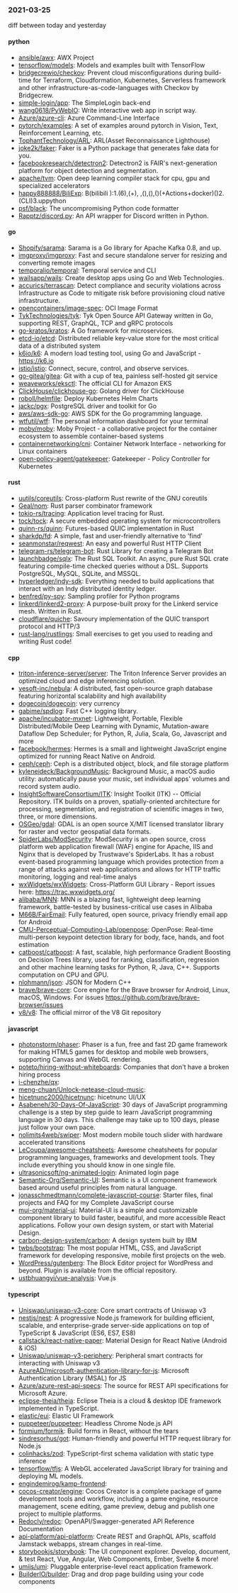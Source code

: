 ### 2021-03-25
diff between today and yesterday

#### python
* [ansible/awx](https://github.com/ansible/awx): AWX Project
* [tensorflow/models](https://github.com/tensorflow/models): Models and examples built with TensorFlow
* [bridgecrewio/checkov](https://github.com/bridgecrewio/checkov): Prevent cloud misconfigurations during build-time for Terraform, Cloudformation, Kubernetes, Serverless framework and other infrastructure-as-code-languages with Checkov by Bridgecrew.
* [simple-login/app](https://github.com/simple-login/app): The SimpleLogin back-end
* [wang0618/PyWebIO](https://github.com/wang0618/PyWebIO): Write interactive web app in script way.
* [Azure/azure-cli](https://github.com/Azure/azure-cli): Azure Command-Line Interface
* [pytorch/examples](https://github.com/pytorch/examples): A set of examples around pytorch in Vision, Text, Reinforcement Learning, etc.
* [TophantTechnology/ARL](https://github.com/TophantTechnology/ARL): ARL(Asset Reconnaissance Lighthouse) 
* [joke2k/faker](https://github.com/joke2k/faker): Faker is a Python package that generates fake data for you.
* [facebookresearch/detectron2](https://github.com/facebookresearch/detectron2): Detectron2 is FAIR's next-generation platform for object detection and segmentation.
* [apache/tvm](https://github.com/apache/tvm): Open deep learning compiler stack for cpu, gpu and specialized accelerators
* [happy888888/BiliExp](https://github.com/happy888888/BiliExp): B(bilibili ):1.(6),(+), ,(),(),()(+Actions+docker)()2.(CLI)3.uppython
* [psf/black](https://github.com/psf/black): The uncompromising Python code formatter
* [Rapptz/discord.py](https://github.com/Rapptz/discord.py): An API wrapper for Discord written in Python.

#### go
* [Shopify/sarama](https://github.com/Shopify/sarama): Sarama is a Go library for Apache Kafka 0.8, and up.
* [imgproxy/imgproxy](https://github.com/imgproxy/imgproxy): Fast and secure standalone server for resizing and converting remote images
* [temporalio/temporal](https://github.com/temporalio/temporal): Temporal service and CLI
* [wailsapp/wails](https://github.com/wailsapp/wails): Create desktop apps using Go and Web Technologies.
* [accurics/terrascan](https://github.com/accurics/terrascan): Detect compliance and security violations across Infrastructure as Code to mitigate risk before provisioning cloud native infrastructure.
* [opencontainers/image-spec](https://github.com/opencontainers/image-spec): OCI Image Format
* [TykTechnologies/tyk](https://github.com/TykTechnologies/tyk): Tyk Open Source API Gateway written in Go, supporting REST, GraphQL, TCP and gRPC protocols
* [go-kratos/kratos](https://github.com/go-kratos/kratos): A Go framework for microservices.
* [etcd-io/etcd](https://github.com/etcd-io/etcd): Distributed reliable key-value store for the most critical data of a distributed system
* [k6io/k6](https://github.com/k6io/k6): A modern load testing tool, using Go and JavaScript - https://k6.io
* [istio/istio](https://github.com/istio/istio): Connect, secure, control, and observe services.
* [go-gitea/gitea](https://github.com/go-gitea/gitea): Git with a cup of tea, painless self-hosted git service
* [weaveworks/eksctl](https://github.com/weaveworks/eksctl): The official CLI for Amazon EKS
* [ClickHouse/clickhouse-go](https://github.com/ClickHouse/clickhouse-go): Golang driver for ClickHouse
* [roboll/helmfile](https://github.com/roboll/helmfile): Deploy Kubernetes Helm Charts
* [jackc/pgx](https://github.com/jackc/pgx): PostgreSQL driver and toolkit for Go
* [aws/aws-sdk-go](https://github.com/aws/aws-sdk-go): AWS SDK for the Go programming language.
* [wtfutil/wtf](https://github.com/wtfutil/wtf): The personal information dashboard for your terminal
* [moby/moby](https://github.com/moby/moby): Moby Project - a collaborative project for the container ecosystem to assemble container-based systems
* [containernetworking/cni](https://github.com/containernetworking/cni): Container Network Interface - networking for Linux containers
* [open-policy-agent/gatekeeper](https://github.com/open-policy-agent/gatekeeper): Gatekeeper - Policy Controller for Kubernetes

#### rust
* [uutils/coreutils](https://github.com/uutils/coreutils): Cross-platform Rust rewrite of the GNU coreutils
* [Geal/nom](https://github.com/Geal/nom): Rust parser combinator framework
* [tokio-rs/tracing](https://github.com/tokio-rs/tracing): Application level tracing for Rust.
* [tock/tock](https://github.com/tock/tock): A secure embedded operating system for microcontrollers
* [quinn-rs/quinn](https://github.com/quinn-rs/quinn): Futures-based QUIC implementation in Rust
* [sharkdp/fd](https://github.com/sharkdp/fd): A simple, fast and user-friendly alternative to 'find'
* [seanmonstar/reqwest](https://github.com/seanmonstar/reqwest): An easy and powerful Rust HTTP Client
* [telegram-rs/telegram-bot](https://github.com/telegram-rs/telegram-bot): Rust Library for creating a Telegram Bot
* [launchbadge/sqlx](https://github.com/launchbadge/sqlx):  The Rust SQL Toolkit. An async, pure Rust SQL crate featuring compile-time checked queries without a DSL. Supports PostgreSQL, MySQL, SQLite, and MSSQL.
* [hyperledger/indy-sdk](https://github.com/hyperledger/indy-sdk): Everything needed to build applications that interact with an Indy distributed identity ledger.
* [benfred/py-spy](https://github.com/benfred/py-spy): Sampling profiler for Python programs
* [linkerd/linkerd2-proxy](https://github.com/linkerd/linkerd2-proxy): A purpose-built proxy for the Linkerd service mesh. Written in Rust.
* [cloudflare/quiche](https://github.com/cloudflare/quiche):  Savoury implementation of the QUIC transport protocol and HTTP/3
* [rust-lang/rustlings](https://github.com/rust-lang/rustlings):  Small exercises to get you used to reading and writing Rust code!

#### cpp
* [triton-inference-server/server](https://github.com/triton-inference-server/server): The Triton Inference Server provides an optimized cloud and edge inferencing solution.
* [vesoft-inc/nebula](https://github.com/vesoft-inc/nebula): A distributed, fast open-source graph database featuring horizontal scalability and high availability
* [dogecoin/dogecoin](https://github.com/dogecoin/dogecoin): very currency
* [gabime/spdlog](https://github.com/gabime/spdlog): Fast C++ logging library.
* [apache/incubator-mxnet](https://github.com/apache/incubator-mxnet): Lightweight, Portable, Flexible Distributed/Mobile Deep Learning with Dynamic, Mutation-aware Dataflow Dep Scheduler; for Python, R, Julia, Scala, Go, Javascript and more
* [facebook/hermes](https://github.com/facebook/hermes): Hermes is a small and lightweight JavaScript engine optimized for running React Native on Android.
* [ceph/ceph](https://github.com/ceph/ceph): Ceph is a distributed object, block, and file storage platform
* [kyleneideck/BackgroundMusic](https://github.com/kyleneideck/BackgroundMusic): Background Music, a macOS audio utility: automatically pause your music, set individual apps' volumes and record system audio.
* [InsightSoftwareConsortium/ITK](https://github.com/InsightSoftwareConsortium/ITK): Insight Toolkit (ITK) -- Official Repository. ITK builds on a proven, spatially-oriented architecture for processing, segmentation, and registration of scientific images in two, three, or more dimensions.
* [OSGeo/gdal](https://github.com/OSGeo/gdal): GDAL is an open source X/MIT licensed translator library for raster and vector geospatial data formats.
* [SpiderLabs/ModSecurity](https://github.com/SpiderLabs/ModSecurity): ModSecurity is an open source, cross platform web application firewall (WAF) engine for Apache, IIS and Nginx that is developed by Trustwave's SpiderLabs. It has a robust event-based programming language which provides protection from a range of attacks against web applications and allows for HTTP traffic monitoring, logging and real-time analys
* [wxWidgets/wxWidgets](https://github.com/wxWidgets/wxWidgets): Cross-Platform GUI Library - Report issues here: https://trac.wxwidgets.org/
* [alibaba/MNN](https://github.com/alibaba/MNN): MNN is a blazing fast, lightweight deep learning framework, battle-tested by business-critical use cases in Alibaba
* [M66B/FairEmail](https://github.com/M66B/FairEmail): Fully featured, open source, privacy friendly email app for Android
* [CMU-Perceptual-Computing-Lab/openpose](https://github.com/CMU-Perceptual-Computing-Lab/openpose): OpenPose: Real-time multi-person keypoint detection library for body, face, hands, and foot estimation
* [catboost/catboost](https://github.com/catboost/catboost): A fast, scalable, high performance Gradient Boosting on Decision Trees library, used for ranking, classification, regression and other machine learning tasks for Python, R, Java, C++. Supports computation on CPU and GPU.
* [nlohmann/json](https://github.com/nlohmann/json): JSON for Modern C++
* [brave/brave-core](https://github.com/brave/brave-core): Core engine for the Brave browser for Android, Linux, macOS, Windows. For issues https://github.com/brave/brave-browser/issues
* [v8/v8](https://github.com/v8/v8): The official mirror of the V8 Git repository

#### javascript
* [photonstorm/phaser](https://github.com/photonstorm/phaser): Phaser is a fun, free and fast 2D game framework for making HTML5 games for desktop and mobile web browsers, supporting Canvas and WebGL rendering.
* [poteto/hiring-without-whiteboards](https://github.com/poteto/hiring-without-whiteboards):  Companies that don't have a broken hiring process
* [i-chenzhe/qx](https://github.com/i-chenzhe/qx): 
* [meng-chuan/Unlock-netease-cloud-music](https://github.com/meng-chuan/Unlock-netease-cloud-music): 
* [hicetnunc2000/hicetnunc](https://github.com/hicetnunc2000/hicetnunc): hicetnunc UI/UX
* [Asabeneh/30-Days-Of-JavaScript](https://github.com/Asabeneh/30-Days-Of-JavaScript): 30 days of JavaScript programming challenge is a step by step guide to learn JavaScript programming language in 30 days. This challenge may take up to 100 days, please just follow your own pace.
* [nolimits4web/swiper](https://github.com/nolimits4web/swiper): Most modern mobile touch slider with hardware accelerated transitions
* [LeCoupa/awesome-cheatsheets](https://github.com/LeCoupa/awesome-cheatsheets):  Awesome cheatsheets for popular programming languages, frameworks and development tools. They include everything you should know in one single file.
* [ultrasonicsoft/ng-animated-login](https://github.com/ultrasonicsoft/ng-animated-login): Animated login page
* [Semantic-Org/Semantic-UI](https://github.com/Semantic-Org/Semantic-UI): Semantic is a UI component framework based around useful principles from natural language.
* [jonasschmedtmann/complete-javascript-course](https://github.com/jonasschmedtmann/complete-javascript-course): Starter files, final projects and FAQ for my Complete JavaScript course
* [mui-org/material-ui](https://github.com/mui-org/material-ui): Material-UI is a simple and customizable component library to build faster, beautiful, and more accessible React applications. Follow your own design system, or start with Material Design.
* [carbon-design-system/carbon](https://github.com/carbon-design-system/carbon): A design system built by IBM
* [twbs/bootstrap](https://github.com/twbs/bootstrap): The most popular HTML, CSS, and JavaScript framework for developing responsive, mobile first projects on the web.
* [WordPress/gutenberg](https://github.com/WordPress/gutenberg): The Block Editor project for WordPress and beyond. Plugin is available from the official repository.
* [ustbhuangyi/vue-analysis](https://github.com/ustbhuangyi/vue-analysis):  Vue.js 

#### typescript
* [Uniswap/uniswap-v3-core](https://github.com/Uniswap/uniswap-v3-core):    Core smart contracts of Uniswap v3
* [nestjs/nest](https://github.com/nestjs/nest): A progressive Node.js framework for building efficient, scalable, and enterprise-grade server-side applications on top of TypeScript & JavaScript (ES6, ES7, ES8) 
* [callstack/react-native-paper](https://github.com/callstack/react-native-paper): Material Design for React Native (Android & iOS)
* [Uniswap/uniswap-v3-periphery](https://github.com/Uniswap/uniswap-v3-periphery):    Peripheral smart contracts for interacting with Uniswap v3
* [AzureAD/microsoft-authentication-library-for-js](https://github.com/AzureAD/microsoft-authentication-library-for-js): Microsoft Authentication Library (MSAL) for JS
* [Azure/azure-rest-api-specs](https://github.com/Azure/azure-rest-api-specs): The source for REST API specifications for Microsoft Azure.
* [eclipse-theia/theia](https://github.com/eclipse-theia/theia): Eclipse Theia is a cloud & desktop IDE framework implemented in TypeScript.
* [elastic/eui](https://github.com/elastic/eui): Elastic UI Framework 
* [puppeteer/puppeteer](https://github.com/puppeteer/puppeteer): Headless Chrome Node.js API
* [formium/formik](https://github.com/formium/formik): Build forms in React, without the tears 
* [sindresorhus/got](https://github.com/sindresorhus/got):  Human-friendly and powerful HTTP request library for Node.js
* [colinhacks/zod](https://github.com/colinhacks/zod): TypeScript-first schema validation with static type inference
* [tensorflow/tfjs](https://github.com/tensorflow/tfjs): A WebGL accelerated JavaScript library for training and deploying ML models.
* [engindemirog/kamp-frontend](https://github.com/engindemirog/kamp-frontend): 
* [cocos-creator/engine](https://github.com/cocos-creator/engine): Cocos Creator is a complete package of game development tools and workflow, including a game engine, resource management, scene editing, game preview, debug and publish one project to multiple platforms.
* [Redocly/redoc](https://github.com/Redocly/redoc):  OpenAPI/Swagger-generated API Reference Documentation
* [api-platform/api-platform](https://github.com/api-platform/api-platform): Create REST and GraphQL APIs, scaffold Jamstack webapps, stream changes in real-time.
* [storybookjs/storybook](https://github.com/storybookjs/storybook):  The UI component explorer. Develop, document, & test React, Vue, Angular, Web Components, Ember, Svelte & more!
* [umijs/umi](https://github.com/umijs/umi):  Pluggable enterprise-level react application framework.
* [BuilderIO/builder](https://github.com/BuilderIO/builder): Drag and drop page building using your code components

